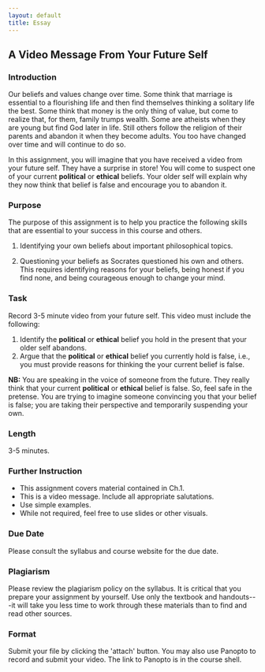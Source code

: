 ```yaml
---
layout: default
title: Essay
---
```

## A Video Message From Your Future Self

### Introduction

Our beliefs and values change over time. Some think that marriage is essential to a flourishing life and then find themselves thinking a solitary life the best. Some think that money is the only thing of value, but come to realize that, for them, family trumps wealth. Some are atheists when they are young but find God later in life. Still others follow the religion of their parents and abandon it when they become adults. You too have changed over time and will continue to do so. 

In this assignment, you will imagine that you have received a video from your future self. They have a surprise in store! You will come to suspect one of your current **political** or **ethical** beliefs. Your older self will explain why they now think that belief is false and encourage you to abandon it.  


### Purpose 

The purpose of this assignment is to help you practice the following skills that are essential to your success in this course and others. 

1.  Identifying your own beliefs about important philosophical topics.

2.  Questioning your beliefs as Socrates questioned his own and others. This requires identifying reasons for your beliefs, being honest if you find none, and being courageous enough to change your mind. 



### Task

Record 3-5 minute video from your future self. This video must include the following: 

1. Identify the **political** or **ethical** belief you hold in the present that your older self abandons.   
2. Argue that the **political** or **ethical** belief you currently hold is false, i.e., you must provide reasons for thinking the your current belief is false. 

**NB:** You are speaking in the voice of someone from the future. They really think that your current **political** or **ethical** belief is false. So, feel safe in the pretense. You are trying to imagine someone convincing you that your belief is false; you are taking their perspective and temporarily suspending your own. 
 
### Length

3-5 minutes. 

### Further Instruction 

+ This assignment covers material contained in Ch.1.
+ This is a video message. Include all appropriate salutations.
+ Use simple examples. 
+ While not required, feel free to use slides or other visuals. 

### Due Date
Please consult the syllabus and course website for the due date.


### Plagiarism

Please review the plagiarism policy on the syllabus. It is critical that you prepare your assignment by yourself. Use only the textbook and handouts---it will take you less time to work through these materials than to find and read other sources. 

### Format

Submit your file by clicking the 'attach' button. You may also use Panopto to record and submit your video. The link to Panopto is in the course shell. 






